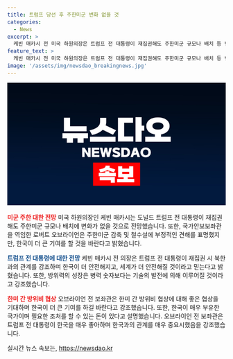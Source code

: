 ```yaml
---
title: 트럼프 당선 후 주한미군 변화 없을 것
categories:
  - News
excerpt: >
  케빈 매카시 전 미국 하원의장은 트럼프 전 대통령이 재집권해도 주한미군 규모나 배치 등 변화가 없을 것으로 예상됨을 밝혔다. 매카시는 트럼프 전 대통령과 함께라면 한국과 세계가 더 안전해질 것이라고 덧붙였으며, 또한 방위력은 병력 숫자보다 기술이 중요하다고 강조했다. 이에 반해 로버트 오브라이언 전 보좌관은 주한미군 감축·철수 가능성에 대해 그것은 다 추측이라며, 한국이 더 큰 기여를 해야 한다고 밝혔다.
feature_text: >
  케빈 매카시 전 미국 하원의장은 트럼프 전 대통령이 재집권해도 주한미군 규모나 배치 등 변화가 없을 것으로 예상됨을 밝혔다. 매카시는 트럼프 전 대통령과 함께라면 한국과 세계가 더 안전해질 것이라고 덧붙였으며, 또한 방위력은 병력 숫자보다 기술이 중요하다고 강조했다. 이에 반해 로버트 오브라이언 전 보좌관은 주한미군 감축·철수 가능성에 대해 그것은 다 추측이라며, 한국이 더 큰 기여를 해야 한다고 밝혔다.
image: '/assets/img/newsdao_breakingnews.jpg'
---
```


<p><img src="/assets/img/newsdao_breakingnews.jpg" alt="implanttips 속보" /></p>

<p><b><span style="color: #ee2323;">미군 주한 대한 전망</span></b>
미국 하원의장인 케빈 매카시는 도널드 트럼프 전 대통령이 재집권해도 주한미군 규모나 배치에 변화가 없을 것으로 전망했습니다. 또한, 국가안보보좌관을 역임한 로버트 오브라이언은 주한미군 감축 및 철수설에 부정적인 견해를 표명했지만, 한국이 더 큰 기여를 할 것을 바란다고 밝혔습니다.</p>

<p><b><span style="color: #1a5490;">트럼프 전 대통령에 대한 전망</span></b>
케빈 매카시 전 의장은 트럼프 전 대통령이 재집권 시 북한과의 관계를 강조하며 한국이 더 안전해지고, 세계가 더 안전해질 것이라고 믿는다고 밝혔습니다. 또한, 방위력의 성장은 병력 숫자보다는 기술의 발전에 의해 이루어질 것이라고 강조했습니다.</p>

<p><b><span style="color: #ee2323;">한미 간 방위비 협상</span></b>
오브라이언 전 보좌관은 한미 간 방위비 협상에 대해 좋은 협상을 기대하며 한국이 더 큰 기여를 하길 바란다고 강조했습니다. 또한, 한국이 매우 부유한 국가이며 필요한 조처를 할 수 있는 돈이 있다고 설명했습니다. 오브라이언 전 보좌관은 트럼프 전 대통령이 한국을 매우 좋아하며 한국과의 관계를 매우 중요시했음을 강조했습니다.</p>
실시간 뉴스 속보는, <a href="https://newsdao.kr" rel="dofollow">https://newsdao.kr</a>


